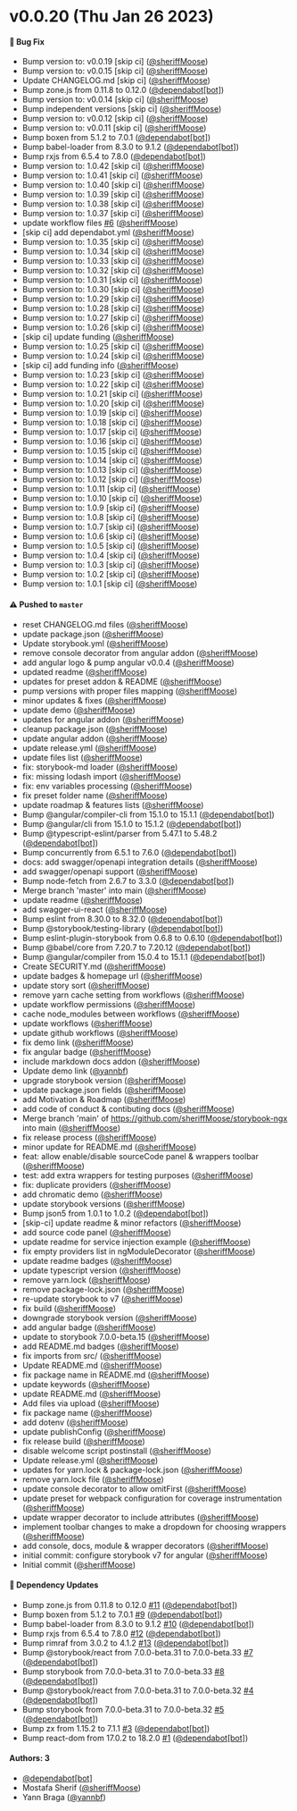 # v0.0.20 (Thu Jan 26 2023)

#### 🐛 Bug Fix

- Bump version to: v0.0.19 \[skip ci\] ([@sheriffMoose](https://github.com/sheriffMoose))
- Bump version to: v0.0.15 \[skip ci\] ([@sheriffMoose](https://github.com/sheriffMoose))
- Update CHANGELOG.md \[skip ci\] ([@sheriffMoose](https://github.com/sheriffMoose))
- Bump zone.js from 0.11.8 to 0.12.0 ([@dependabot[bot]](https://github.com/dependabot[bot]))
- Bump version to: v0.0.14 \[skip ci\] ([@sheriffMoose](https://github.com/sheriffMoose))
- Bump independent versions \[skip ci\] ([@sheriffMoose](https://github.com/sheriffMoose))
- Bump version to: v0.0.12 \[skip ci\] ([@sheriffMoose](https://github.com/sheriffMoose))
- Bump version to: v0.0.11 \[skip ci\] ([@sheriffMoose](https://github.com/sheriffMoose))
- Bump boxen from 5.1.2 to 7.0.1 ([@dependabot[bot]](https://github.com/dependabot[bot]))
- Bump babel-loader from 8.3.0 to 9.1.2 ([@dependabot[bot]](https://github.com/dependabot[bot]))
- Bump rxjs from 6.5.4 to 7.8.0 ([@dependabot[bot]](https://github.com/dependabot[bot]))
- Bump version to: 1.0.42 \[skip ci\] ([@sheriffMoose](https://github.com/sheriffMoose))
- Bump version to: 1.0.41 \[skip ci\] ([@sheriffMoose](https://github.com/sheriffMoose))
- Bump version to: 1.0.40 \[skip ci\] ([@sheriffMoose](https://github.com/sheriffMoose))
- Bump version to: 1.0.39 \[skip ci\] ([@sheriffMoose](https://github.com/sheriffMoose))
- Bump version to: 1.0.38 \[skip ci\] ([@sheriffMoose](https://github.com/sheriffMoose))
- Bump version to: 1.0.37 \[skip ci\] ([@sheriffMoose](https://github.com/sheriffMoose))
- update workflow files [#6](https://github.com/sheriffMoose/storybook-extras/pull/6) ([@sheriffMoose](https://github.com/sheriffMoose))
- \[skip ci\] add dependabot.yml ([@sheriffMoose](https://github.com/sheriffMoose))
- Bump version to: 1.0.35 \[skip ci\] ([@sheriffMoose](https://github.com/sheriffMoose))
- Bump version to: 1.0.34 \[skip ci\] ([@sheriffMoose](https://github.com/sheriffMoose))
- Bump version to: 1.0.33 \[skip ci\] ([@sheriffMoose](https://github.com/sheriffMoose))
- Bump version to: 1.0.32 \[skip ci\] ([@sheriffMoose](https://github.com/sheriffMoose))
- Bump version to: 1.0.31 \[skip ci\] ([@sheriffMoose](https://github.com/sheriffMoose))
- Bump version to: 1.0.30 \[skip ci\] ([@sheriffMoose](https://github.com/sheriffMoose))
- Bump version to: 1.0.29 \[skip ci\] ([@sheriffMoose](https://github.com/sheriffMoose))
- Bump version to: 1.0.28 \[skip ci\] ([@sheriffMoose](https://github.com/sheriffMoose))
- Bump version to: 1.0.27 \[skip ci\] ([@sheriffMoose](https://github.com/sheriffMoose))
- Bump version to: 1.0.26 \[skip ci\] ([@sheriffMoose](https://github.com/sheriffMoose))
- \[skip ci\] update funding ([@sheriffMoose](https://github.com/sheriffMoose))
- Bump version to: 1.0.25 \[skip ci\] ([@sheriffMoose](https://github.com/sheriffMoose))
- Bump version to: 1.0.24 \[skip ci\] ([@sheriffMoose](https://github.com/sheriffMoose))
- \[skip ci\] add funding info ([@sheriffMoose](https://github.com/sheriffMoose))
- Bump version to: 1.0.23 \[skip ci\] ([@sheriffMoose](https://github.com/sheriffMoose))
- Bump version to: 1.0.22 \[skip ci\] ([@sheriffMoose](https://github.com/sheriffMoose))
- Bump version to: 1.0.21 \[skip ci\] ([@sheriffMoose](https://github.com/sheriffMoose))
- Bump version to: 1.0.20 \[skip ci\] ([@sheriffMoose](https://github.com/sheriffMoose))
- Bump version to: 1.0.19 \[skip ci\] ([@sheriffMoose](https://github.com/sheriffMoose))
- Bump version to: 1.0.18 \[skip ci\] ([@sheriffMoose](https://github.com/sheriffMoose))
- Bump version to: 1.0.17 \[skip ci\] ([@sheriffMoose](https://github.com/sheriffMoose))
- Bump version to: 1.0.16 \[skip ci\] ([@sheriffMoose](https://github.com/sheriffMoose))
- Bump version to: 1.0.15 \[skip ci\] ([@sheriffMoose](https://github.com/sheriffMoose))
- Bump version to: 1.0.14 \[skip ci\] ([@sheriffMoose](https://github.com/sheriffMoose))
- Bump version to: 1.0.13 \[skip ci\] ([@sheriffMoose](https://github.com/sheriffMoose))
- Bump version to: 1.0.12 \[skip ci\] ([@sheriffMoose](https://github.com/sheriffMoose))
- Bump version to: 1.0.11 \[skip ci\] ([@sheriffMoose](https://github.com/sheriffMoose))
- Bump version to: 1.0.10 \[skip ci\] ([@sheriffMoose](https://github.com/sheriffMoose))
- Bump version to: 1.0.9 \[skip ci\] ([@sheriffMoose](https://github.com/sheriffMoose))
- Bump version to: 1.0.8 \[skip ci\] ([@sheriffMoose](https://github.com/sheriffMoose))
- Bump version to: 1.0.7 \[skip ci\] ([@sheriffMoose](https://github.com/sheriffMoose))
- Bump version to: 1.0.6 \[skip ci\] ([@sheriffMoose](https://github.com/sheriffMoose))
- Bump version to: 1.0.5 \[skip ci\] ([@sheriffMoose](https://github.com/sheriffMoose))
- Bump version to: 1.0.4 \[skip ci\] ([@sheriffMoose](https://github.com/sheriffMoose))
- Bump version to: 1.0.3 \[skip ci\] ([@sheriffMoose](https://github.com/sheriffMoose))
- Bump version to: 1.0.2 \[skip ci\] ([@sheriffMoose](https://github.com/sheriffMoose))
- Bump version to: 1.0.1 \[skip ci\] ([@sheriffMoose](https://github.com/sheriffMoose))

#### ⚠️ Pushed to `master`

- reset CHANGELOG.md files ([@sheriffMoose](https://github.com/sheriffMoose))
- update package.json ([@sheriffMoose](https://github.com/sheriffMoose))
- Update storybook.yml ([@sheriffMoose](https://github.com/sheriffMoose))
- remove console decorator from angular addon ([@sheriffMoose](https://github.com/sheriffMoose))
- add angular logo & pump angular v0.0.4 ([@sheriffMoose](https://github.com/sheriffMoose))
- updated readme ([@sheriffMoose](https://github.com/sheriffMoose))
- updates for preset addon & README ([@sheriffMoose](https://github.com/sheriffMoose))
- pump versions with proper files mapping ([@sheriffMoose](https://github.com/sheriffMoose))
- minor updates & fixes ([@sheriffMoose](https://github.com/sheriffMoose))
- update demo ([@sheriffMoose](https://github.com/sheriffMoose))
- updates for angular addon ([@sheriffMoose](https://github.com/sheriffMoose))
- cleanup package.json ([@sheriffMoose](https://github.com/sheriffMoose))
- update angular addon ([@sheriffMoose](https://github.com/sheriffMoose))
- update release.yml ([@sheriffMoose](https://github.com/sheriffMoose))
- update files list ([@sheriffMoose](https://github.com/sheriffMoose))
- fix: storybook-md loader ([@sheriffMoose](https://github.com/sheriffMoose))
- fix: missing lodash import ([@sheriffMoose](https://github.com/sheriffMoose))
- fix: env variables processing ([@sheriffMoose](https://github.com/sheriffMoose))
- fix preset folder name ([@sheriffMoose](https://github.com/sheriffMoose))
- update roadmap & features lists ([@sheriffMoose](https://github.com/sheriffMoose))
- Bump @angular/compiler-cli from 15.1.0 to 15.1.1 ([@dependabot[bot]](https://github.com/dependabot[bot]))
- Bump @angular/cli from 15.1.0 to 15.1.2 ([@dependabot[bot]](https://github.com/dependabot[bot]))
- Bump @typescript-eslint/parser from 5.47.1 to 5.48.2 ([@dependabot[bot]](https://github.com/dependabot[bot]))
- Bump concurrently from 6.5.1 to 7.6.0 ([@dependabot[bot]](https://github.com/dependabot[bot]))
- docs: add swagger/openapi integration details ([@sheriffMoose](https://github.com/sheriffMoose))
- add swagger/openapi support ([@sheriffMoose](https://github.com/sheriffMoose))
- Bump node-fetch from 2.6.7 to 3.3.0 ([@dependabot[bot]](https://github.com/dependabot[bot]))
- Merge branch 'master' into main ([@sheriffMoose](https://github.com/sheriffMoose))
- update readme ([@sheriffMoose](https://github.com/sheriffMoose))
- add swagger-ui-react ([@sheriffMoose](https://github.com/sheriffMoose))
- Bump eslint from 8.30.0 to 8.32.0 ([@dependabot[bot]](https://github.com/dependabot[bot]))
- Bump @storybook/testing-library ([@dependabot[bot]](https://github.com/dependabot[bot]))
- Bump eslint-plugin-storybook from 0.6.8 to 0.6.10 ([@dependabot[bot]](https://github.com/dependabot[bot]))
- Bump @babel/core from 7.20.7 to 7.20.12 ([@dependabot[bot]](https://github.com/dependabot[bot]))
- Bump @angular/compiler from 15.0.4 to 15.1.1 ([@dependabot[bot]](https://github.com/dependabot[bot]))
- Create SECURITY.md ([@sheriffMoose](https://github.com/sheriffMoose))
- update badges & homepage url ([@sheriffMoose](https://github.com/sheriffMoose))
- update story sort ([@sheriffMoose](https://github.com/sheriffMoose))
- remove yarn cache setting from workflows ([@sheriffMoose](https://github.com/sheriffMoose))
- update workflow permissions ([@sheriffMoose](https://github.com/sheriffMoose))
- cache node_modules between workflows ([@sheriffMoose](https://github.com/sheriffMoose))
- update workflows ([@sheriffMoose](https://github.com/sheriffMoose))
- update github workflows ([@sheriffMoose](https://github.com/sheriffMoose))
- fix demo link ([@sheriffMoose](https://github.com/sheriffMoose))
- fix angular badge ([@sheriffMoose](https://github.com/sheriffMoose))
- include markdown docs addon ([@sheriffMoose](https://github.com/sheriffMoose))
- Update demo link ([@yannbf](https://github.com/yannbf))
- upgrade storybook version ([@sheriffMoose](https://github.com/sheriffMoose))
- update package.json fields ([@sheriffMoose](https://github.com/sheriffMoose))
- add Motivation & Roadmap ([@sheriffMoose](https://github.com/sheriffMoose))
- add code of conduct & contibuting docs ([@sheriffMoose](https://github.com/sheriffMoose))
- Merge branch 'main' of https://github.com/sheriffMoose/storybook-ngx into main ([@sheriffMoose](https://github.com/sheriffMoose))
- fix release process ([@sheriffMoose](https://github.com/sheriffMoose))
- minor update for README.md ([@sheriffMoose](https://github.com/sheriffMoose))
- feat: allow enable/disable sourceCode panel & wrappers toolbar ([@sheriffMoose](https://github.com/sheriffMoose))
- test: add extra wrappers for testing purposes ([@sheriffMoose](https://github.com/sheriffMoose))
- fix: duplicate providers ([@sheriffMoose](https://github.com/sheriffMoose))
- add chromatic demo ([@sheriffMoose](https://github.com/sheriffMoose))
- update storybook versions ([@sheriffMoose](https://github.com/sheriffMoose))
- Bump json5 from 1.0.1 to 1.0.2 ([@dependabot[bot]](https://github.com/dependabot[bot]))
- [skip-ci] update readme & minor refactors ([@sheriffMoose](https://github.com/sheriffMoose))
- add source code panel ([@sheriffMoose](https://github.com/sheriffMoose))
- update readme for service injection example ([@sheriffMoose](https://github.com/sheriffMoose))
- fix empty providers list in ngModuleDecorator ([@sheriffMoose](https://github.com/sheriffMoose))
- update readme badges ([@sheriffMoose](https://github.com/sheriffMoose))
- update typescript version ([@sheriffMoose](https://github.com/sheriffMoose))
- remove yarn.lock ([@sheriffMoose](https://github.com/sheriffMoose))
- remove package-lock.json ([@sheriffMoose](https://github.com/sheriffMoose))
- re-update storybook to v7 ([@sheriffMoose](https://github.com/sheriffMoose))
- fix build ([@sheriffMoose](https://github.com/sheriffMoose))
- downgrade storybook version ([@sheriffMoose](https://github.com/sheriffMoose))
- add angular badge ([@sheriffMoose](https://github.com/sheriffMoose))
- update to storybook 7.0.0-beta.15 ([@sheriffMoose](https://github.com/sheriffMoose))
- add README.md badges ([@sheriffMoose](https://github.com/sheriffMoose))
- fix imports from src/ ([@sheriffMoose](https://github.com/sheriffMoose))
- Update README.md ([@sheriffMoose](https://github.com/sheriffMoose))
- fix package name in README.md ([@sheriffMoose](https://github.com/sheriffMoose))
- update keywords ([@sheriffMoose](https://github.com/sheriffMoose))
- update README.md ([@sheriffMoose](https://github.com/sheriffMoose))
- Add files via upload ([@sheriffMoose](https://github.com/sheriffMoose))
- fix package name ([@sheriffMoose](https://github.com/sheriffMoose))
- add dotenv ([@sheriffMoose](https://github.com/sheriffMoose))
- update publishConfig ([@sheriffMoose](https://github.com/sheriffMoose))
- fix release build ([@sheriffMoose](https://github.com/sheriffMoose))
- disable welcome script postinstall ([@sheriffMoose](https://github.com/sheriffMoose))
- Update release.yml ([@sheriffMoose](https://github.com/sheriffMoose))
- updates for yarn.lock & package-lock.json ([@sheriffMoose](https://github.com/sheriffMoose))
- remove yarn.lock file ([@sheriffMoose](https://github.com/sheriffMoose))
- update console decorator to allow omitFirst ([@sheriffMoose](https://github.com/sheriffMoose))
- update preset for webpack configuration for coverage instrumentation ([@sheriffMoose](https://github.com/sheriffMoose))
- update wrapper decorator to include attributes ([@sheriffMoose](https://github.com/sheriffMoose))
- implement toolbar changes to make a dropdown for choosing wrappers ([@sheriffMoose](https://github.com/sheriffMoose))
- add console, docs, module & wrapper decorators ([@sheriffMoose](https://github.com/sheriffMoose))
- initial commit: configure storybook v7 for angular ([@sheriffMoose](https://github.com/sheriffMoose))
- Initial commit ([@sheriffMoose](https://github.com/sheriffMoose))

#### 🔩 Dependency Updates

- Bump zone.js from 0.11.8 to 0.12.0 [#11](https://github.com/sheriffMoose/storybook-extras/pull/11) ([@dependabot[bot]](https://github.com/dependabot[bot]))
- Bump boxen from 5.1.2 to 7.0.1 [#9](https://github.com/sheriffMoose/storybook-extras/pull/9) ([@dependabot[bot]](https://github.com/dependabot[bot]))
- Bump babel-loader from 8.3.0 to 9.1.2 [#10](https://github.com/sheriffMoose/storybook-extras/pull/10) ([@dependabot[bot]](https://github.com/dependabot[bot]))
- Bump rxjs from 6.5.4 to 7.8.0 [#12](https://github.com/sheriffMoose/storybook-extras/pull/12) ([@dependabot[bot]](https://github.com/dependabot[bot]))
- Bump rimraf from 3.0.2 to 4.1.2 [#13](https://github.com/sheriffMoose/storybook-extras/pull/13) ([@dependabot[bot]](https://github.com/dependabot[bot]))
- Bump @storybook/react from 7.0.0-beta.31 to 7.0.0-beta.33 [#7](https://github.com/sheriffMoose/storybook-extras/pull/7) ([@dependabot[bot]](https://github.com/dependabot[bot]))
- Bump storybook from 7.0.0-beta.31 to 7.0.0-beta.33 [#8](https://github.com/sheriffMoose/storybook-extras/pull/8) ([@dependabot[bot]](https://github.com/dependabot[bot]))
- Bump @storybook/react from 7.0.0-beta.31 to 7.0.0-beta.32 [#4](https://github.com/sheriffMoose/storybook-extras/pull/4) ([@dependabot[bot]](https://github.com/dependabot[bot]))
- Bump storybook from 7.0.0-beta.31 to 7.0.0-beta.32 [#5](https://github.com/sheriffMoose/storybook-extras/pull/5) ([@dependabot[bot]](https://github.com/dependabot[bot]))
- Bump zx from 1.15.2 to 7.1.1 [#3](https://github.com/sheriffMoose/storybook-extras/pull/3) ([@dependabot[bot]](https://github.com/dependabot[bot]))
- Bump react-dom from 17.0.2 to 18.2.0 [#1](https://github.com/sheriffMoose/storybook-extras/pull/1) ([@dependabot[bot]](https://github.com/dependabot[bot]))

#### Authors: 3

- [@dependabot[bot]](https://github.com/dependabot[bot])
- Mostafa Sherif ([@sheriffMoose](https://github.com/sheriffMoose))
- Yann Braga ([@yannbf](https://github.com/yannbf))
